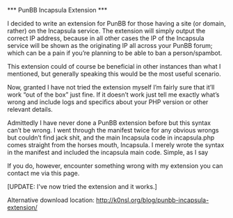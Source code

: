 *** PunBB Incapsula Extension ***

I decided to write an extension for PunBB for those having a site (or domain, rather) on the Incapsula service. The extension will simply output the correct IP address, because in all other cases the IP of the Incapsula service will be shown as the originating IP all across your PunBB forum; which can be a pain if you’re planning to be able to ban a person/spambot.

This extension could of course be beneficial in other instances than what I mentioned, but generally speaking this would be the most useful scenario.

Now, granted I have not tried the extension myself I’m fairly sure that it’ll work “out of the box” just fine. If it doesn’t work just tell me exactly what’s wrong and include logs and specifics about your PHP version or other relevant details.

Admittedly I have never done a PunBB extension before but this syntax can’t be wrong. I went through the manifest twice for any obvious wrongs but couldn’t find jack shit, and the main Incapsula code in incapsula.php comes straight from the horses mouth, Incapsula. I merely wrote the syntax in the manifest and included the incapsula main code. Simple, as I say 

If you do, however, encounter something wrong with my extension you can contact me via this page.

[UPDATE: I've now tried the extension and it works.]

Alternative download location: http://k0nsl.org/blog/punbb-incapsula-extension/

